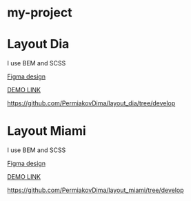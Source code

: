 # my-project

# Layout Dia

  I use BEM and SCSS

  [Figma design](https://www.figma.com/file/7qwsWggv9BAxMi2VPhBuPr/Air-(formerly-Dia)?node-id=9138%3A35)

  [DEMO LINK](https://permiakovdima.github.io/layout_dia/)

  https://github.com/PermiakovDima/layout_dia/tree/develop



# Layout Miami
  I use BEM and SCSS
  
  [Figma design](https://www.figma.com/file/nHz8bflIwJaWP3P99vKTH5/miami_home_new?node-id=16033%3A3)
  
  [DEMO LINK](https://permiakovdima.github.io/layout_miami/)
  
  https://github.com/PermiakovDima/layout_miami/tree/develop
